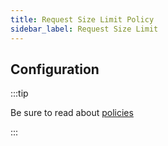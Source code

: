 ```yaml
---
title: Request Size Limit Policy
sidebar_label: Request Size Limit
---
```


<!-- Description goes here-->

<PolicyStatus policy="request-size-limit-inbound" />

## Configuration

:::tip

Be sure to read about [policies](/docs/policies)

:::

<PolicyConfig id="request-size-limit-inbound" />
